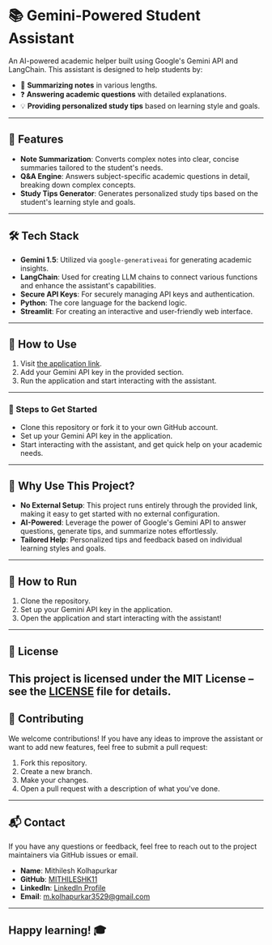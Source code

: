 
# 📚 Gemini-Powered Student Assistant

An AI-powered academic helper built using Google's Gemini API and LangChain. This assistant is designed to help students by:

- 📝 **Summarizing notes** in various lengths.
- ❓ **Answering academic questions** with detailed explanations.
- 💡 **Providing personalized study tips** based on learning style and goals.

---
## 🔧 Features

- **Note Summarization**: Converts complex notes into clear, concise summaries tailored to the student's needs.
- **Q&A Engine**: Answers subject-specific academic questions in detail, breaking down complex concepts.
- **Study Tips Generator**: Generates personalized study tips based on the student's learning style and goals.
---
## 🛠️ Tech Stack

- **Gemini 1.5**: Utilized via `google-generativeai` for generating academic insights.
- **LangChain**: Used for creating LLM chains to connect various functions and enhance the assistant's capabilities.
- **Secure API Keys**: For securely managing API keys and authentication.
- **Python**: The core language for the backend logic.
- **Streamlit**: For creating an interactive and user-friendly web interface.
---
## 🔐 How to Use

1. Visit [the application link](https://genai-project-student-assistant.streamlit.app/).  
2. Add your Gemini API key in the provided section.  
3. Run the application and start interacting with the assistant.
---
### 📝 Steps to Get Started

- Clone this repository or fork it to your own GitHub account.  
- Set up your Gemini API key in the application.  
- Start interacting with the assistant, and get quick help on your academic needs.
---
## 🌟 Why Use This Project?

- **No External Setup**: This project runs entirely through the provided link, making it easy to get started with no external configuration.  
- **AI-Powered**: Leverage the power of Google's Gemini API to answer questions, generate tips, and summarize notes effortlessly.  
- **Tailored Help**: Personalized tips and feedback based on individual learning styles and goals.
---
## 🚀 How to Run

1. Clone the repository.  
2. Set up your Gemini API key in the application.  
3. Open the application and start interacting with the assistant!
---
## 📄 License

This project is licensed under the MIT License – see the [LICENSE](LICENSE) file for details.
---
## 🚀 Contributing

We welcome contributions! If you have any ideas to improve the assistant or want to add new features, feel free to submit a pull request:

1. Fork this repository.  
2. Create a new branch.  
3. Make your changes.  
4. Open a pull request with a description of what you've done.
---
## 📬 Contact

If you have any questions or feedback, feel free to reach out to the project maintainers via GitHub issues or email.

- **Name**: Mithilesh Kolhapurkar
- **GitHub**: [MITHILESHK11](https://github.com/MITHILESHK11)
- **LinkedIn**: [LinkedIn Profile](https://www.linkedin.com/in/mithilesh-kolhapurkar/)
- **Email**: [m.kolhapurkar3529@gmail.com](mailto:m.kolhapurkar3529@gmail.com)
---
Happy learning! 🎓
---

